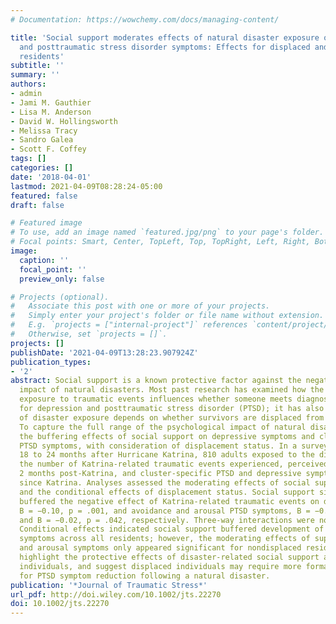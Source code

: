 ```yaml
---
# Documentation: https://wowchemy.com/docs/managing-content/

title: 'Social support moderates effects of natural disaster exposure on depression
  and posttraumatic stress disorder symptoms: Effects for displaced and nondisplaced
  residents'
subtitle: ''
summary: ''
authors:
- admin
- Jami M. Gauthier
- Lisa M. Anderson
- David W. Hollingsworth
- Melissa Tracy
- Sandro Galea
- Scott F. Coffey
tags: []
categories: []
date: '2018-04-01'
lastmod: 2021-04-09T08:28:24-05:00
featured: false
draft: false

# Featured image
# To use, add an image named `featured.jpg/png` to your page's folder.
# Focal points: Smart, Center, TopLeft, Top, TopRight, Left, Right, BottomLeft, Bottom, BottomRight.
image:
  caption: ''
  focal_point: ''
  preview_only: false

# Projects (optional).
#   Associate this post with one or more of your projects.
#   Simply enter your project's folder or file name without extension.
#   E.g. `projects = ["internal-project"]` references `content/project/deep-learning/index.md`.
#   Otherwise, set `projects = []`.
projects: []
publishDate: '2021-04-09T13:28:23.907924Z'
publication_types:
- '2'
abstract: Social support is a known protective factor against the negative psychological
  impact of natural disasters. Most past research has examined how the effects of
  exposure to traumatic events influences whether someone meets diagnostic criteria
  for depression and posttraumatic stress disorder (PTSD); it has also suggested sequelae
  of disaster exposure depends on whether survivors are displaced from their homes.
  To capture the full range of the psychological impact of natural disasters, we examined
  the buffering effects of social support on depressive symptoms and cluster‐specific
  PTSD symptoms, with consideration of displacement status. In a survey conducted
  18 to 24 months after Hurricane Katrina, 810 adults exposed to the disaster reported
  the number of Katrina‐related traumatic events experienced, perceived social support
  2 months post‐Katrina, and cluster‐specific PTSD and depressive symptoms experienced
  since Katrina. Analyses assessed the moderating effects of social support and displacement
  and the conditional effects of displacement status. Social support significantly
  buffered the negative effect of Katrina‐related traumatic events on depressive symptoms,
  B = −0.10, p = .001, and avoidance and arousal PTSD symptoms, B = −0.02, p = .035
  and B = −0.02, p = .042, respectively. Three‐way interactions were nonsignificant.
  Conditional effects indicated social support buffered development of depressive
  symptoms across all residents; however, the moderating effects of support on avoidance
  and arousal symptoms only appeared significant for nondisplaced residents. Results
  highlight the protective effects of disaster‐related social support among nondisplaced
  individuals, and suggest displaced individuals may require more formal supports
  for PTSD symptom reduction following a natural disaster.
publication: '*Journal of Traumatic Stress*'
url_pdf: http://doi.wiley.com/10.1002/jts.22270
doi: 10.1002/jts.22270
---
```

